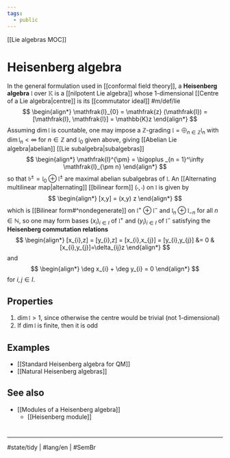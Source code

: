 ```yaml
---
tags:
  - public
---
```

[[Lie algebras MOC]]
# Heisenberg algebra

In the general formulation used in [[conformal field theory]], a **Heisenberg algebra** $\mathfrak{l}$ over $\mathbb{K}$ is a [[nilpotent Lie algebra]] whose 1-dimensional [[Centre of a Lie algebra|centre]] is its [[commutator ideal]] #m/def/lie 
$$
\begin{align*}
\mathfrak{l}_{0} = \mathfrak{z} (\mathfrak{l}) = [\mathfrak{l}, \mathfrak{l}] = \mathbb{K}z
\end{align*}
$$
Assuming $\dim \mathfrak{l}$ is countable, one may impose a $\mathbb{Z}$-grading $\mathfrak{l} = \bigoplus_{n \in \mathbb{Z}} \mathfrak{l}_{n}$ with $\dim \mathfrak{l}_{n} < \infty$ for $n \in \mathbb{Z}$ and $\mathfrak{l}_{0}$ given above, giving [[Abelian Lie algebra|abelian]] [[Lie subalgebra|subalgebras]]
$$
\begin{align*}
\mathfrak{l}^{\pm} = \bigoplus _{n = 1}^\infty \mathfrak{l}_{\pm n}
\end{align*}
$$
so that $\mathfrak{b}^\pm =\mathfrak{l}_{0} \oplus \mathfrak{l}^\pm$ are maximal abelian subalgebras of $\mathfrak{l}$.
An [[Alternating multilinear map|alternating]] [[bilinear form]] $(\cdot,\cdot)$ on $\mathfrak{l}$ is given by
$$
\begin{align*}
[x,y] = (x,y) z
\end{align*}
$$
which is [[Bilinear form#^nondegenerate]] on $\mathfrak{l}^+ \oplus \mathfrak{l}^{-}$ and $\mathfrak{l}_{n} \oplus \mathfrak{l}_{-n}$ for all $n \in \mathbb{N}$,
so one may form bases $(x_i)_{i \in I}$ of $\mathfrak{l}^+$ and $(y_{i})_{i \in I}$ of $\mathfrak{l}^{-}$ satisfying the **Heisenberg commutation relations**
$$
\begin{align*}
[x_{i},z] = [y_{i},z] =  [x_{i},x_{j}] = [y_{i},y_{j}] &= 0 & [x_{i},y_{j}]=\delta_{ij}z
\end{align*}
$$
and
$$
\begin{align*}
\deg x_{i} + \deg y_{i} = 0
\end{align*}
$$
for $i,j \in I$.

## Properties

1. $\dim \mathfrak{l} > 1$, since otherwise the centre would be trivial (not 1-dimensional)
2. If $\dim \mathfrak{l}$ is finite, then it is odd

## Examples

- [[Standard Heisenberg algebra for QM]]
- [[Natural Heisenberg algebras]]

## See also

- [[Modules of a Heisenberg algebra]]
  - [[Heisenberg module]]

#
---
#state/tidy | #lang/en | #SemBr
